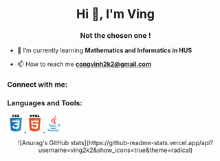 <h1 align="center">Hi 👋, I'm Ving</h1>
<h3 align="center">Not the chosen one !</h3>

- 🌱 I’m currently learning **Mathematics and Informatics in HUS**

- 📫 How to reach me **congvinh2k2@gmail.com**

<h3 align="left">Connect with me:</h3>
<p align="left">
</p>

<h3 align="left">Languages and Tools:</h3>
<p align="left"> <a href="https://www.w3schools.com/css/" target="_blank" rel="noreferrer"> <img src="https://raw.githubusercontent.com/devicons/devicon/master/icons/css3/css3-original-wordmark.svg" alt="css3" width="40" height="40"/> </a> <a href="https://www.w3.org/html/" target="_blank" rel="noreferrer"> <img src="https://raw.githubusercontent.com/devicons/devicon/master/icons/html5/html5-original-wordmark.svg" alt="html5" width="40" height="40"/> </a> <a href="https://www.java.com" target="_blank" rel="noreferrer"> <img src="https://raw.githubusercontent.com/devicons/devicon/master/icons/java/java-original.svg" alt="java" width="40" height="40"/> </a> </p>

<p align="center">![Anurag's GitHub stats](https://github-readme-stats.vercel.app/api?username=ving2k2&show_icons=true&theme=radical) </p>
